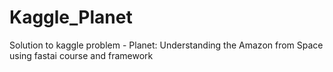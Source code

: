 # Kaggle_Planet
Solution to kaggle problem -  Planet: Understanding the Amazon from Space using fastai course and framework
